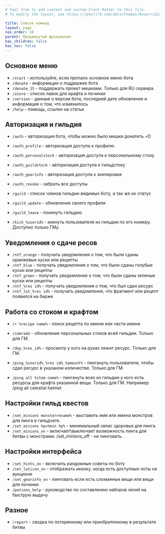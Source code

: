 ```yaml
---
# Feel free to add content and custom Front Matter to this file.
# To modify the layout, see https://jekyllrb.com/docs/themes/#overriding-theme-defaults

title: Список команд
layout: page
nav_order: 10
parent: Продвинутый функционал  
has_children: false
has_toc: false
---
```


## Основное меню

- `/start` - используйте, если пропало основное меню бота
- `/donate` - информация о поддержке бота 
- `/donate_15` - поддержать проект мешками. Только для RU сервера.   
- `/store` - список лавок для крафта и починки 
- `/version` - данные о версии бота, последней дате обновления и информация о том, что изменилось
- `/help` - помощь, ссылки на статьи

## Авторизация и гильдия

- `/auth` - авторизация бота, чтобы можно было мешки донатить =D 
- `/auth_profile` - авторизация доступа к профилю
- `/auth_personalstock` - авторизация доступа к персональному стоку 
- `/auth_guildstock` - авторизация доступа к гильдстоку 
- `/auth_gearinfo` - авторизация доступа к экипировке 
- `/auth_revoke` - забрать все доступы 

- `/guild` - список членов гильдии видимых боту, а так же их статус 
- `/guild_update` - обновление своего профиля
- `/guild_leave` - покинуть гильдию 
- `/kick_%userid%` - кикнуть пользователя из гильдии по его номеру. Доступно только ГМу. 

## Уведомления о сдаче ресов 

- `/ntf_orange` - получать уведомления о том, что были сданы оранжевые куски или рецепты 
- `/ntf_blue` - получать уведомления о том, что были сданы голубые куски или рецепты 
- `/ntf_green` - получать уведомления о том, что были сданы зеленые куски или рецепты 
- `/ntf_%res id%` - получать уведомления о том, что был сдан ресурс 
- `/ntf_lot_%res id%` - получать уведомления, что фрагмент или рецепт появился на бирже 

## Работа со стоком и крафтом

- `/r %recipe name%` - поиск рецепта по имени или части имени 

- `/comrade` - обновление персональных стоков всей гильдии. Только для ГМ.
- `/dep_%res_id%` - просмотр у кого на руках лежит ресурс. Только для ГМ.
- `/ping_%userid%_%res id%_%amount%` - пингануть пользователя, чтобы сдал ресурс в указаном количестве. Только для ГМ.
- `/ping all %item name%` - пингануть всех из гильдии у кого есть ресурсы для крафта указанной вещи. Только для ГМ. Например: /ping all celestial helmet 

## Настройки гильд квестов

- `/set_minions monster=%name%` - выставить имя или имена монстров для пинга в гильдчате. 
- `/set_minions hp=%min hp%` - минимальный запас здоровья для пинга. 
- `/set_minions_on` - включает\выключает возможность пинга для битвы с монстрами. /set_minions_off - не пинговать. 

## Настройки интерфейса 

- `/set_hints_on` - включить рандомные советы по боту
- `/set_loticon_on` - отображать иконку, когда есть доступные лоты на аукционе
- `/set_gearinfo_on` - пинговать если есть сломанные вещи или вещи для починки
- `/potions_help` - руководство по составлению наборов зелий на быструю выдачу 

## Разное

- `/report` - сводка по потерянному или приобритенному в результате битвы